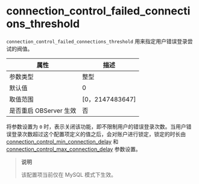 connection_control_failed_connections_threshold 
====================================================================

`connection_control_failed_connections_threshold` 用来指定用户错误登录尝试的阀值。


|        属性        |        描述        |
|------------------|------------------|
| 参数类型             | 整型               |
| 默认值              | 0                |
| 取值范围             | \[0，2147483647\] |
| 是否重启 OBServer 生效 | 否                |


将参数设置为 `0` 时，表示关闭该功能，即不限制用户的错误登录次数。当用户错误登录次数超过这个配置项定义的值之后，会对账户进行锁定，锁定的时长由 [connection_control_min_connection_delay](../4.tenant-level-configuration-items-1/6.connection_control_min_connection_delay-1-2.md) 和 [connection_control_max_connection_delay](../4.tenant-level-configuration-items-1/7.connection_control_max_connection_delay-1-2.md) 参数设置。

> **说明**
> 
> 该配置项当前仅在 MySQL 模式下生效。


